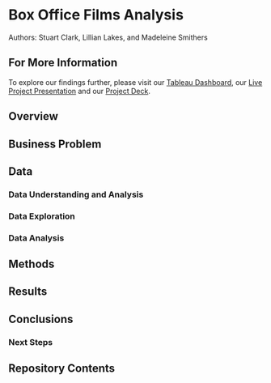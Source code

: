 # Box Office Films Analysis
Authors: Stuart Clark, Lillian Lakes, and Madeleine Smithers


## For More Information
To explore our findings further, please visit our [Tableau Dashboard](#), our [Live Project Presentation](#) and our [Project Deck](#). 

## Overview


## Business Problem


## Data

### Data Understanding and Analysis

### Data Exploration

### Data Analysis 


## Methods


## Results


## Conclusions


### Next Steps


## Repository Contents
